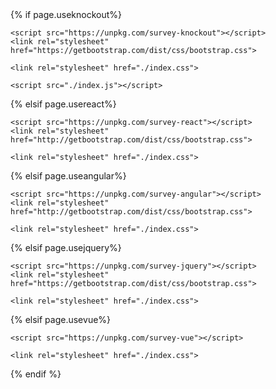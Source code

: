 <!DOCTYPE html>
<html>
{% if page.useknockout%}
<head>
    <title>Welcome to Knockout</title>
    <script src="https://cdnjs.cloudflare.com/ajax/libs/knockout/3.3.0/knockout-min.js"></script>

    <script src="https://unpkg.com/survey-knockout"></script>
    <link rel="stylesheet" href="https://getbootstrap.com/dist/css/bootstrap.css">

    <link rel="stylesheet" href="./index.css">
</head>

<body>
    <div id="surveyElement">
    </div>

    <script src="./index.js"></script>
</body>
{% elsif page.usereact%}
<head>
    <title>Welcome to React</title>
    <script src="https://unpkg.com/react@15/dist/react.js"></script>
    <script src="https://unpkg.com/react-dom@15/dist/react-dom.js"></script>
    <script src="https://cdnjs.cloudflare.com/ajax/libs/babel-core/5.8.23/browser.js"></script>

    <script src="https://unpkg.com/survey-react"></script>
    <link rel="stylesheet" href="http://getbootstrap.com/dist/css/bootstrap.css">

    <link rel="stylesheet" href="./index.css">
</head>

<body>
    <div id="surveyElement">
    </div>
    <script type="text/babel" src="./index.js"></script>
</body>
{% elsif page.useangular%}
<head>
    <title>Welcome to Angular</title>
    <script src="https://npmcdn.com/zone.js"></script>
    <script src="https://npmcdn.com/core-js/client/shim.min.js"></script>
    <script src="https://npmcdn.com/rxjs@5.0.0-beta.6/bundles/Rx.umd.js"></script>
    <script src="https://npmcdn.com/@angular/core@2.0.0-rc.5/bundles/core.umd.js"></script>
    <script src="https://npmcdn.com/@angular/common@2.0.0-rc.5/bundles/common.umd.js"></script>
    <script src="https://npmcdn.com/@angular/compiler@2.0.0-rc.5/bundles/compiler.umd.js"></script>
    <script src="https://npmcdn.com/@angular/platform-browser@2.0.0-rc.5/bundles/platform-browser.umd.js"></script>
    <script src="https://npmcdn.com/@angular/platform-browser-dynamic@2.0.0-rc.5/bundles/platform-browser-dynamic.umd.js"></script>

    <script src="https://unpkg.com/survey-angular"></script>
    <link rel="stylesheet" href="http://getbootstrap.com/dist/css/bootstrap.css">

    <link rel="stylesheet" href="./index.css">
</head>

<body>
    <ng-app></ng-app>
    <script src="./index.js"></script>
</body>
{% elsif page.usejquery%}
<head>
    <title>Welcome to JQuery</title>
    <script src="https://unpkg.com/jquery"></script>

    <script src="https://unpkg.com/survey-jquery"></script>
    <link rel="stylesheet" href="https://getbootstrap.com/dist/css/bootstrap.css">

    <link rel="stylesheet" href="./index.css">
</head>

<body>
    <div id="surveyElement">
    </div>
    <script src="./index.js"></script>
</body>
{% elsif page.usevue%}
<head>
    <title>Welcome to Vue</title>
    <script src="https://unpkg.com/vue/dist/vue.js"></script>
    <link rel="stylesheet" href="http://getbootstrap.com/dist/css/bootstrap.css">

    <script src="https://unpkg.com/survey-vue"></script>

    <link rel="stylesheet" href="./index.css">
</head>

<body>
    <div id="surveyElement">
        <survey :survey='survey'/>
    </div>
    <script src="./index.js"></script>
</body>
{% endif %}
</html>